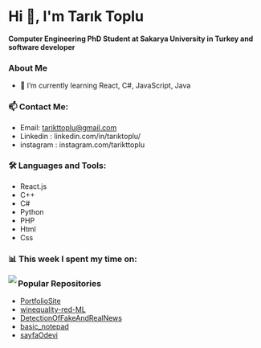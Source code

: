 # Hi 👋, I'm Tarık Toplu

**Computer Engineering PhD Student at Sakarya University in Turkey and software developer**

### About Me
- 🌱 I’m currently learning React, C#, JavaScript, Java

### 📫 Contact Me:
- Email: tarikttoplu@gmail.com
- Linkedin : linkedin.com/in/tarıktoplu/
- instagram : instagram.com/tarikttoplu

### 🛠️ Languages and Tools:
- React.js
- C++
- C#
- Python
- PHP
- Html
- Css

### 📊 This week I spent my time on:
<img align="left"  src="https://github-readme-stats-self-two-69.vercel.app/api?username=tariktoplu&show_icons=true&hide_border=true" />

### Popular Repositories
- [PortfolioSite](https://github.com/tariktoplu/PortfolioSite)
- [winequality-red-ML](https://github.com/tariktoplu/winequality-red-ML)
- [DetectionOfFakeAndRealNews](https://github.com/tariktoplu/DetectionOfFakeAndRealNews)
- [basic_notepad](https://github.com/tariktoplu/basic_notepad)
- [sayfaOdevi](https://github.com/tariktoplu/sayfaOdevi)
